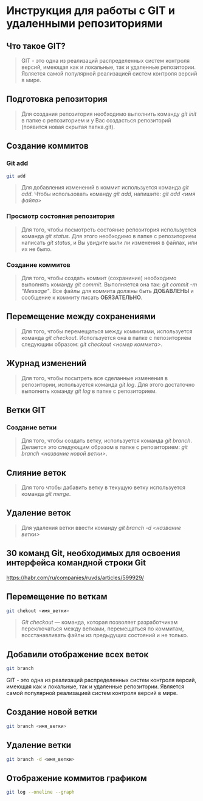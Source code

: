 # Инструкция для работы с GIT и удаленными репозиториями

## Что такое GIT? 

 > GIT - это одна из реализаций распределенных систем контроля версий, имеющая как и локальные, так и удаленные репозитории. Является самой популярной реализацией систем контроля версий в мире.

## Подготовка репозитория 

 > Для создания репозитория необходимо выполнить команду *git init* в папке с репозиторием и у Вас создасться репозиторий (появится новая скрытая папка.git).

## Создание коммитов

### Git add 
```sh
git add
```
> Для добавления изменений в коммит используется команда *git add*. Чтобы использовать команду *git add*, напишите: *git add <имя файла>*

### Просмотр состояния репозитория

> Для того, чтобы посмотреть состояние репозитория используется команда *git status*. Для этого необходимо в папке с репозиторием написать *git status*, и Вы увидите ьыли ли изменения в файлах, или их не было.

### Создание коммитов

> Для того, чтобы создать коммит (сохраниние) необходимо выполнять команду *git commit*. Выполняется она так: *git commit -m "Меssage"*. Все файлы для коммита должны быть **ДОБАВЛЕНЫ** и сообщение к коммиту писать **ОБЯЗАТЕЛЬНО**.

## Перемещение между сохранениями

> Для того, чтобы перемещаться между коммитами, используется команда *git checkout*. Используется она в папке с пепозиторием следующим образом: *git checkout <номер коммита>*.

## Журнад изменений

> Для того, чтобы посмтреть все сделанные изменения в репозитории, используется команда *git log*. Для этого достаточно выполнить команду *git log* в папке с репозиторием.

## Ветки GIT

### Создание ветки

> Для того, чтобы создать ветку, используется команда *git branch*. Делается это следующим образом в папке с репозиторием: *git branch <название новой ветки>*.

## Слияние веток

> Для того чтобы дабавить ветку в текущую ветку используется команда *git merge*.

## Удаление веток

> Для удаления ветки ввести команду *git branch -d <название ветки>*

##  30 команд Git, необходимых для освоения интерфейса командной строки Git

<https://habr.com/ru/companies/ruvds/articles/599929/>

## Перемещение по веткам 
```sh
git chekout <имя_ветки>
```
>  *Git checkout* — команда, которая позволяет разработчикам переключаться между ветками, перемещаться по коммитам, восстанавливать файлы из предыдущих состояний и не только.
## Добавили отображение всех веток 
```sh
git branch
```
GIT - это одна из реализаций распределенных систем контроля версий, имеющая как и локальные, так и удаленные репозитории. Является самой популярной реализацией систем контроля версий в мире.
## Создание новой ветки
```sh
git branch <имя_ветки>
```
## Удаление ветки
```sh
git branch -d <имя_ветки>
```
## Отображение коммитов графиком
```sh
git log --oneline --graph
```